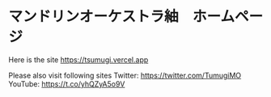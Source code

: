 # マンドリンオーケストラ紬　ホームページ 
Here is the site
https://tsumugi.vercel.app

Please also visit following sites 
Twitter: https://twitter.com/TumugiMO 
YouTube: https://t.co/yhQZyA5o9V 
